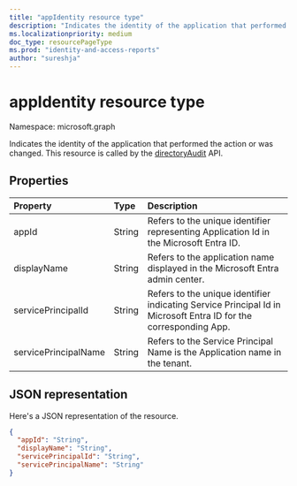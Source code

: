```yaml
---
title: "appIdentity resource type"
description: "Indicates the identity of the application that performed the action or was changed. Includes Application Id, Name, Service Principal ID and Name. This resource is called by the directoryAudit API"
ms.localizationpriority: medium
doc_type: resourcePageType
ms.prod: "identity-and-access-reports"
author: "sureshja"
---
```


# appIdentity resource type

Namespace: microsoft.graph

Indicates the identity of the application that performed the action or was changed. This resource is called by the [directoryAudit](../api/directoryaudit-get.md) API.


## Properties
| Property       | Type    |Description|
|:---------------|:--------|:----------|
|appId|String|Refers to the unique identifier representing Application Id in the Microsoft Entra ID.|
|displayName|String|Refers to the application name displayed in the Microsoft Entra admin center.|
|servicePrincipalId|String|Refers to the unique identifier indicating Service Principal Id in Microsoft Entra ID for the corresponding App.|
|servicePrincipalName|String|Refers to the Service Principal Name is the Application name in the tenant. |

## JSON representation

Here's a JSON representation of the resource.

<!-- {
  "blockType": "resource",
  "optionalProperties": [

  ],
  "@odata.type": "microsoft.graph.appIdentity"
}-->

```json
{
  "appId": "String",
  "displayName": "String",
  "servicePrincipalId": "String",
  "servicePrincipalName": "String"
}

```

<!-- uuid: 8fcb5dbc-d5aa-4681-8e31-b001d5168d79
2015-10-25 14:57:30 UTC -->
<!-- {
  "type": "#page.annotation",
  "description": "appIdentity resource",
  "keywords": "",
  "section": "documentation",
  "tocPath": ""
}-->
